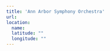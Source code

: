 ```yaml
---
title: 'Ann Arbor Symphony Orchestra'
url:
location:
  name:
  latitude: ""
  longitude: ""
---
```

